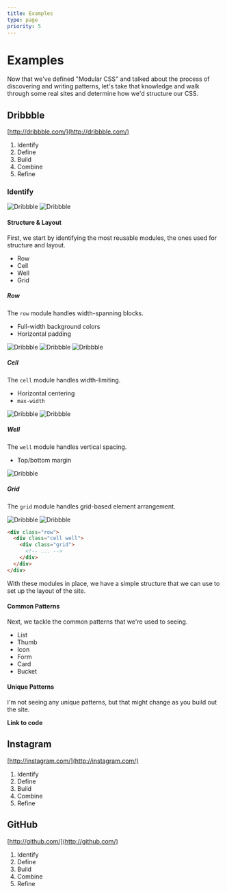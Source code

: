 ```yaml
---
title: Examples
type: page
priority: 5
---
```


Examples
========

Now that we've defined "Modular CSS" and talked about the process of discovering and writing patterns, let's take that knowledge and walk through some real sites and determine how we'd structure our CSS.

Dribbble
--------
[http://dribbble.com/](http://dribbble.com/)

1. Identify
2. Define
3. Build
4. Combine
5. Refine

### Identify

![Dribbble](example-dribbble.png)
![Dribbble](example-dribbble-bottom.png)

#### Structure & Layout

First, we start by identifying the most reusable modules, the ones used for structure and layout.

- Row
- Cell
- Well
- Grid

##### Row

The `row` module handles width-spanning blocks.

- Full-width background colors
- Horizontal padding

![Dribbble](example-dribbble-row-01.png)
![Dribbble](example-dribbble-row-02.png)
![Dribbble](example-dribbble-row-03.png)

##### Cell

The `cell` module handles width-limiting.

- Horizontal centering
- `max-width`

![Dribbble](example-dribbble-cell-01.png)
![Dribbble](example-dribbble-cell-02.png)

##### Well

The `well` module handles vertical spacing.

- Top/bottom margin

![Dribbble](example-dribbble-well.png)

##### Grid

The `grid` module handles grid-based element arrangement.

![Dribbble](example-dribbble-grid-01.png)
![Dribbble](example-dribbble-grid-02.png)

```html
<div class="row">
  <div class="cell well">
    <div class="grid">
      <!-- ... -->
    </div>
  </div>
</div>
```

With these modules in place, we have a simple structure that we can use to set up the layout of the site.

#### Common Patterns

Next, we tackle the common patterns that we're used to seeing.

- List
- Thumb
- Icon
- Form
- Card
- Bucket

#### Unique Patterns

I'm not seeing any unique patterns, but that might change as you build out the site.

**Link to code**

Instagram
---------
[http://instagram.com/](http://instagram.com/)

1. Identify
2. Define
3. Build
4. Combine
5. Refine

GitHub
------
[http://github.com/](http://github.com/)

1. Identify
2. Define
3. Build
4. Combine
5. Refine

